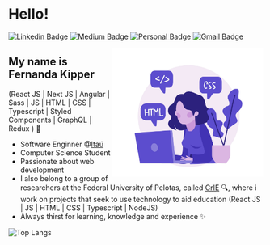 
<h1>Hello!</h1>

[![Linkedin Badge](https://img.shields.io/badge/-LinkedIn-6633cc?style=flat-square&logo=Linkedin&logoColor=white&link=https://www.linkedin.com/in/fernanda-kipper-5958a61a9/)](https://www.linkedin.com/in/fernanda-kipper-5958a61a9/)
[![Medium Badge](https://img.shields.io/badge/-Medium-6633cc?style=flat-square&logo=Medium&logoColor=white&link=https://nanda-kipper.medium.com/)](https://nanda-kipper.medium.com/)
[![Personal Badge](https://img.shields.io/badge/-Website-6633cc?style=flat-square&logo=Me&logoColor=white&link=https://www.fernandakipper.com/)](https://fernandakipper.com/)
[![Gmail Badge](https://img.shields.io/badge/-nanda.kipper@gmail.com-6633cc?style=flat-square&logo=Gmail&logoColor=white&link=mailto:nanda.kipper@gmail.com)](mailto:nanda.kipper@gmail.com)

<img align="right" alt="Code Girl image" src="./codeGirl.jpg"  width="300px"/>

## My name is Fernanda Kipper
(React JS | Next JS | Angular | Sass | JS | HTML | CSS | Typescript | Styled Components | GraphQL | Redux ) 🚀
- Software Enginner @[Itaú](https://www.itau.com.br/)
- Computer Science Student
- Passionate about web development
- I also belong to a group of researchers at the Federal University of Pelotas, called [CrIE](http://crie.space/) 🔍, where i work on projects that seek to use technology to aid education (React JS | JS | HTML | CSS | Typescript | NodeJS)
- Always thirst for learning, knowledge and experience ✨

![Top Langs](https://github-readme-stats.vercel.app/api/top-langs/?username=Fernanda-Kipper&hide=TeX&layout=compact)

